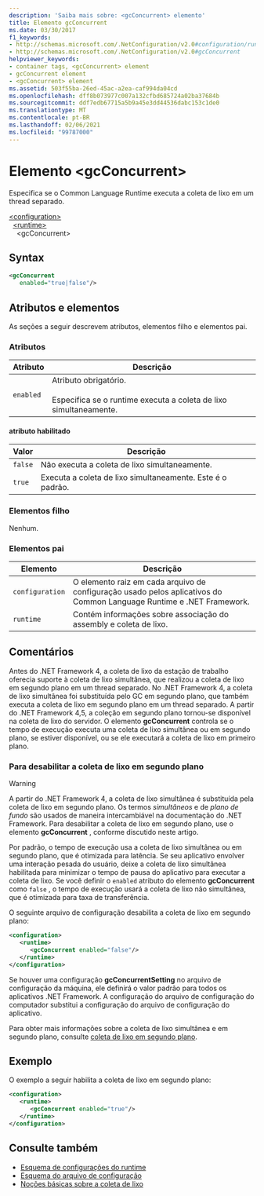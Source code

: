 ```yaml
---
description: 'Saiba mais sobre: <gcConcurrent> elemento'
title: Elemento gcConcurrent
ms.date: 03/30/2017
f1_keywords:
- http://schemas.microsoft.com/.NetConfiguration/v2.0#configuration/runtime/gcConcurrent
- http://schemas.microsoft.com/.NetConfiguration/v2.0#gcConcurrent
helpviewer_keywords:
- container tags, <gcConcurrent> element
- gcConcurrent element
- <gcConcurrent> element
ms.assetid: 503f55ba-26ed-45ac-a2ea-caf994da04cd
ms.openlocfilehash: dff8b073977c007a132cfbd685724a02ba37684b
ms.sourcegitcommit: ddf7edb67715a5b9a45e3dd44536dabc153c1de0
ms.translationtype: MT
ms.contentlocale: pt-BR
ms.lasthandoff: 02/06/2021
ms.locfileid: "99787000"
---
```

# <a name="gcconcurrent-element"></a>Elemento \<gcConcurrent>

Especifica se o Common Language Runtime executa a coleta de lixo em um thread separado.

[\<configuration>](../configuration-element.md)\
&nbsp;&nbsp;[\<runtime>](runtime-element.md)\
&nbsp;&nbsp;&nbsp;&nbsp;\<gcConcurrent>

## <a name="syntax"></a>Syntax

```xml
<gcConcurrent
   enabled="true|false"/>
```

## <a name="attributes-and-elements"></a>Atributos e elementos

As seções a seguir descrevem atributos, elementos filho e elementos pai.

### <a name="attributes"></a>Atributos

|Atributo|Descrição|
|---------------|-----------------|
|`enabled`|Atributo obrigatório.<br /><br />Especifica se o runtime executa a coleta de lixo simultaneamente.|

#### <a name="enabled-attribute"></a>atributo habilitado

|Valor|Descrição|
|-----------|-----------------|
|`false`|Não executa a coleta de lixo simultaneamente.|
|`true`|Executa a coleta de lixo simultaneamente. Este é o padrão.|

### <a name="child-elements"></a>Elementos filho

Nenhum.

### <a name="parent-elements"></a>Elementos pai

|Elemento|Descrição|
|-------------|-----------------|
|`configuration`|O elemento raiz em cada arquivo de configuração usado pelos aplicativos do Common Language Runtime e .NET Framework.|
|`runtime`|Contém informações sobre associação do assembly e coleta de lixo.|

## <a name="remarks"></a>Comentários

Antes do .NET Framework 4, a coleta de lixo da estação de trabalho oferecia suporte à coleta de lixo simultânea, que realizou a coleta de lixo em segundo plano em um thread separado. No .NET Framework 4, a coleta de lixo simultânea foi substituída pelo GC em segundo plano, que também executa a coleta de lixo em segundo plano em um thread separado. A partir do .NET Framework 4,5, a coleção em segundo plano tornou-se disponível na coleta de lixo do servidor. O elemento **gcConcurrent** controla se o tempo de execução executa uma coleta de lixo simultânea ou em segundo plano, se estiver disponível, ou se ele executará a coleta de lixo em primeiro plano.

### <a name="to-disable-background-garbage-collection"></a>Para desabilitar a coleta de lixo em segundo plano

> [!WARNING]
> A partir do .NET Framework 4, a coleta de lixo simultânea é substituída pela coleta de lixo em segundo plano. Os termos *simultâneos* e de *plano de fundo* são usados de maneira intercambiável na documentação do .NET Framework. Para desabilitar a coleta de lixo em segundo plano, use o elemento **gcConcurrent** , conforme discutido neste artigo.

Por padrão, o tempo de execução usa a coleta de lixo simultânea ou em segundo plano, que é otimizada para latência. Se seu aplicativo envolver uma interação pesada do usuário, deixe a coleta de lixo simultânea habilitada para minimizar o tempo de pausa do aplicativo para executar a coleta de lixo. Se você definir o `enabled` atributo do elemento **gcConcurrent** como `false` , o tempo de execução usará a coleta de lixo não simultânea, que é otimizada para taxa de transferência.

O seguinte arquivo de configuração desabilita a coleta de lixo em segundo plano:

```xml
<configuration>
   <runtime>
      <gcConcurrent enabled="false"/>
   </runtime>
</configuration>
```

Se houver uma configuração **gcConcurrentSetting** no arquivo de configuração da máquina, ele definirá o valor padrão para todos os aplicativos .NET Framework. A configuração do arquivo de configuração do computador substitui a configuração do arquivo de configuração do aplicativo.

Para obter mais informações sobre a coleta de lixo simultânea e em segundo plano, consulte [coleta de lixo em segundo plano](../../../../standard/garbage-collection/background-gc.md).

## <a name="example"></a>Exemplo

O exemplo a seguir habilita a coleta de lixo em segundo plano:

```xml
<configuration>
   <runtime>
      <gcConcurrent enabled="true"/>
   </runtime>
</configuration>
```

## <a name="see-also"></a>Consulte também

- [Esquema de configurações do runtime](index.md)
- [Esquema do arquivo de configuração](../index.md)
- [Noções básicas sobre a coleta de lixo](../../../../standard/garbage-collection/fundamentals.md)
